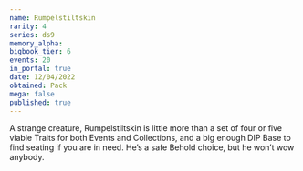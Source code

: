 ```yaml
---
name: Rumpelstiltskin
rarity: 4
series: ds9
memory_alpha:
bigbook_tier: 6
events: 20
in_portal: true
date: 12/04/2022
obtained: Pack
mega: false
published: true
---
```


A strange creature, Rumpelstiltskin is little more than a set of four or five viable Traits for both Events and Collections, and a big enough DIP Base to find seating if you are in need. He’s a safe Behold choice, but he won’t wow anybody.
